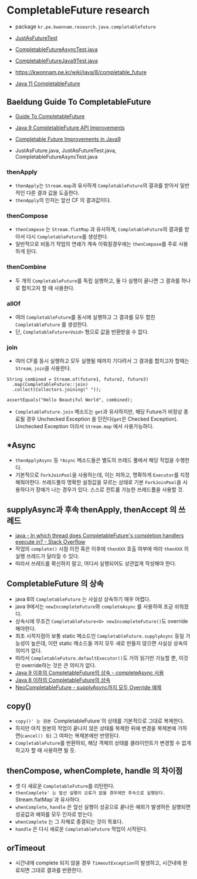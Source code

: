 # CompletableFuture research
* package `kr.pe.kwonnam.research.java.completablefuture`
* [JustAsFutureTest](src/test/java/kr/pe/kwonnam/research/java/completablefuture/JustAsFutureTest)
* [CompletableFutureAsyncTest.java](src/test/java/kr/pe/kwonnam/research/java/completablefuture/CompletableFutureAsyncTest.java)
* [CompletableFutureJava9Test.java](src/test/java/kr/pe/kwonnam/research/java/completablefuture/CompletableFutureJava9Test.java)

* https://kwonnam.pe.kr/wiki/java/8/completable_future
* [Java 11 CompletableFuture](https://docs.oracle.com/en/java/javase/11/docs/api/java.base/java/util/concurrent/CompletableFuture.html)

## Baeldung Guide To CompletableFuture
* [Guide To CompletableFuture](https://www.baeldung.com/java-completablefuture)
* [Java 9 CompletableFuture API Improvements](https://www.baeldung.com/java-9-completablefuture)
* [Completable Future Improvements in Java9](https://blog.knoldus.com/completablefuture-improvements-in-java9/)

* JustAsFuture.java, JustAsFutureTest.java, CompletableFutureAsyncTest.java

### thenApply
* `thenApply`는 `Stream.map`과 유사하게 `CompletableFuture`의 결과를 받아서 일반적인 다른 결과 값을 도출한다.
* `thenApply`의 인자는 앞선 CF 의 결과값이다.

### thenCompose
* `thenCompose` 는 `Stream.flatMap` 과 유사하게, `CompletableFuture`의 결과를 받아서 다시 `CompletableFuture`를 생성한다.
* 일반적으로 비동기 작업의 연쇄가 계속 이뤄질경우에는 `thenCompose`를 주로 사용하게 된다.

### thenCombine
* 두 개의 `CompletableFuture`를 독립 실행하고, 둘 다 실행이 끝나면 그 결과를 하나로 합치고자 할 때 사용한다.

### allOf
* 여러 `CompletableFuture`를 동시에 실행하고 그 결과를 모두 합친 `CompletableFuture` 를 생성한다.
* 단, `CompletableFuture<Void>` 형으로 값을 반환받을 수 없다.

### join
* 여러 CF를 동시 실행하고 모두 실행될 때까지 기다려서 그 결과를 합치고자 할때는 `Stream`, `join`을 사용한다.
```
String combined = Stream.of(future1, future2, future3)
  .map(CompletableFuture::join)
  .collect(Collectors.joining(" "));

assertEquals("Hello Beautiful World", combined);
```
* `CompletableFuture.join` 메소드는 `get`과 유사하지만, 해당 Future가 비정상 종료될 경우 Unchecked Exception 을 던진다(`get`은 Checked Exception).
Unchecked Exception 이라서 `Stream.map` 에서 사용가능하다.

## *Async
* `thenApplyAsync` 등 `*Async` 메소드들은 별도의 쓰레드 풀에서 해당 작업을 수행한다.
* 기본적으로 `ForkJoinPool`을 사용하는데, 이는 피하고, 명확하게 `Executor`를 지정해줘야한다.
쓰레드풀의 명확한 설정값을 모르는 상태로 기본 `ForkJoinPool`을 사용하다가 장애가 나는 경우가 있다. 스스로 컨트롤 가능한 쓰레드풀을 사용할 것.

## supplyAsync과 후속 thenApply, thenAccept 의 쓰레드
* [java - In which thread does CompletableFuture's completion handlers execute in? - Stack Overflow](https://stackoverflow.com/questions/46060438/in-which-thread-does-completablefutures-completion-handlers-execute-in)
* 작업의 `complete()` 시점 이전 혹은 이후에 `thenXXX` 호출 여부에 따라 `thenXXX` 의 실행 쓰레드가 달라질 수 있다.
* 따라서 쓰레드를 확신하지 말고, 어디서 실행되어도 상관없게 작성해야 한다.

## CompletableFuture 의 상속
* java 8의 `CompletableFuture` 는 사실상 상속하기 매우 어렵다.
* java 9에서는 `newIncompleteFuture`와 `completeAsync` 를 사용하여 조금 쉬워졌다.
* 상속시에 무조건 `CompletableFuture<U> newIncompleteFuture()`도 override 해야한다.
* 최초 시작지점이 보통 static 메소드인 `CompletableFuture.supplyAsync` 등일 가능성이 높은데,
이런 static 메소드들 까지 모두 새로 만들지 않으면 사실상 상속의 의미가 없다.
* 따라서 `CompletableFuture.defaultExecutor()`도 거의 읽기만 가능할 뿐, 이것만 override하는 것은 큰 의미가 없다.
* [Java 9 이후의 CompletableFuture의 상속 - completeAsync 사용](https://stackoverflow.com/a/56356109/1051402)
* [Java 8 이하의 CompletableFuture의 상속](https://stackoverflow.com/a/26607433/1051402)
* [NeoCompletableFuture - supplyAsync까지 모두 Override 예제](src/main/java/kr/pe/kwonnam/research/java/completablefuture/NeoCompletableFuture.java)

## copy()
* `copy()' 는 원본 `CompletableFuture`의 상태를 기본적으로 그대로 복제한다.
* 하지만 아직 원본의 작업이 끝나지 않은 상태를 복제한 뒤에 변경을 복제본에 가하면(`cancel() 등`) 그 여파는 복제본에만 반영된다.
* `CompletableFuture`를 반환하되, 해당 객체의 상태를 클라이언트가 변경할 수 없게 하고자 할 때 사용하면 될 듯.

## thenCompose, whenComplete, handle 의 차이점
* 셋 다 새로운 `CompletableFuture`를 리턴한다.
* `thenComplete' 는 앞선 실행이 오류가 없을 경우에만 후속으로 실행된다. `Stream.flatMap`과 유사하다.
* `whenComplete`, `handle` 은 앞선 실행이 성공으로 끝나든 예외가 발생하든 실행되면 성공값과 예외를 모두 인자로 받는다.
* `whenComplete` 는 그 자체로 종결되는 것이 목표다.
* `handle` 은 다시 새로운 `CompletableFuture` 작업이 시작된다.


## orTimeout
* 시간내에 complete 되지 않을 경우 `TimeoutException`이 발생하고, 시간내에 완료되면 그대로 결과를 반환한다.
